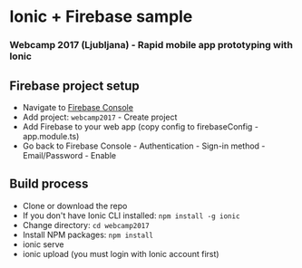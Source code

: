 
# Ionic + Firebase sample
### Webcamp 2017 (Ljubljana) - Rapid mobile app prototyping with Ionic

## Firebase project setup

 - Navigate to [Firebase Console](https://console.firebase.google.com/)
 - Add project: `webcamp2017` - Create project
 - Add Firebase to your web app (copy config to firebaseConfig - app.module.ts)
 - Go back to Firebase Console - Authentication - Sign-in method - Email/Password - Enable
 

## Build process

 - Clone or download the repo
 - If you don't have Ionic CLI installed: `npm install -g ionic`
 - Change directory: `cd webcamp2017`
 - Install NPM packages: `npm install` 
 - ionic serve 
 - ionic upload (you must login with Ionic account first)